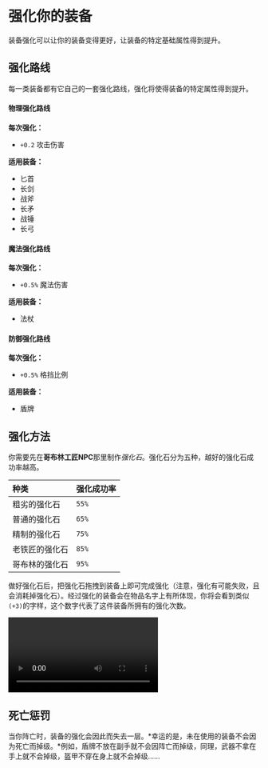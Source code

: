 # 强化你的装备

装备强化可以让你的装备变得更好，让装备的特定基础属性得到提升。

## 强化路线

每一类装备都有它自己的一套强化路线，强化将使得装备的特定属性得到提升。

<!-- tabs:start -->

#### **物理强化路线**

**每次强化：**
- `+0.2` 攻击伤害

**适用装备：**
- 匕首
- 长剑
- 战斧
- 长矛
- 战锤
- 长弓

#### **魔法强化路线**

**每次强化：**
- `+0.5%` 魔法伤害

**适用装备：**
- 法杖

#### **防御强化路线**

**每次强化：**
- `+0.5%` 格挡比例

**适用装备：**
- 盾牌

<!-- tabs:end -->

## 强化方法

你需要先在**哥布林工匠NPC**那里制作*强化石*。强化石分为五种，越好的强化石成功率越高。

| 种类           | 强化成功率 |
| :------------- | :--------- |
| 粗劣的强化石   | `55%`      |
| 普通的强化石   | `65%`      |
| 精制的强化石   | `75%`      |
| 老铁匠的强化石 | `85%`      |
| 哥布林的强化石 | `95%`      |

做好强化石后，把强化石拖拽到装备上即可完成强化（注意，强化有可能失败，且会消耗掉强化石）。经过强化的装备会在物品名字上有所体现，你将会看到类似`(+3)`的字样，这个数字代表了这件装备所拥有的强化次数。

![](https://mimaru-jp.oss-ap-northeast-1.aliyuncs.com/images/202203212242620.mp4 ':include')

## 死亡惩罚

当你阵亡时，装备的强化会因此而失去一层。*幸运的是，未在使用的装备不会因为死亡而掉级。*例如，盾牌不放在副手就不会因阵亡而掉级，同理，武器不拿在手上就不会掉级，盔甲不穿在身上就不会掉级……

